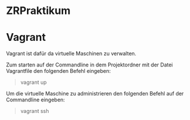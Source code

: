 # ZRPraktikum
# Vagrant

Vagrant ist dafür da virtuelle Maschinen zu verwalten.

Zum starten auf der Commandline in dem Projektordner mit der Datei Vagrantfile den folgenden Befehl eingeben:

> vagrant up

Um die virtuelle Maschine zu administrieren den folgenden Befehl auf der Commandline eingeben:

> vagrant ssh

